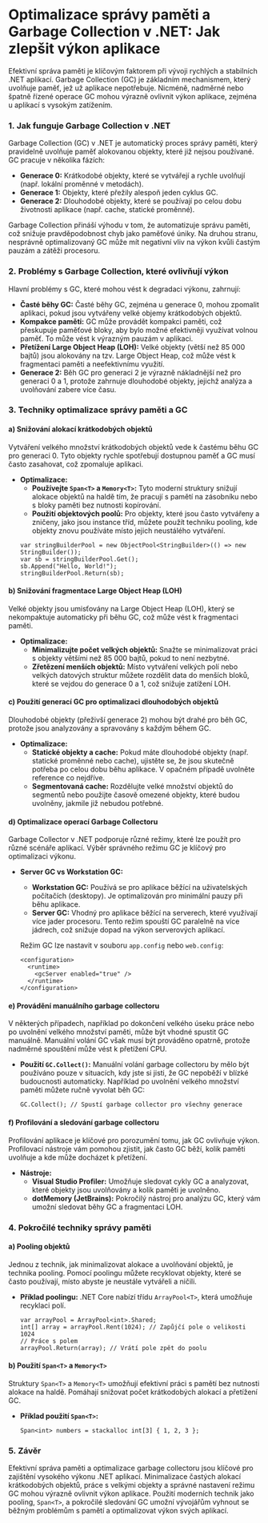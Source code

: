 Optimalizace správy paměti a Garbage Collection v .NET: Jak zlepšit výkon aplikace
==================================================================================

Efektivní správa paměti je klíčovým faktorem při vývoji rychlých a stabilních .NET aplikací. Garbage Collection (GC) je základním mechanismem, který uvolňuje paměť, jež už aplikace nepotřebuje. 
Nicméně, nadměrné nebo špatně řízené operace GC mohou výrazně ovlivnit výkon aplikace, zejména u aplikací s vysokým zatížením. 

### 1\. **Jak funguje Garbage Collection v .NET**

Garbage Collection (GC) v .NET je automatický proces správy paměti, který pravidelně uvolňuje paměť alokovanou objekty, které již nejsou používané. GC pracuje v několika fázích:

-   **Generace 0:** Krátkodobé objekty, které se vytvářejí a rychle uvolňují (např. lokální proměnné v metodách).
-   **Generace 1:** Objekty, které přežily alespoň jeden cyklus GC.
-   **Generace 2:** Dlouhodobé objekty, které se používají po celou dobu životnosti aplikace (např. cache, statické proměnné).

Garbage Collection přináší výhodu v tom, že automatizuje správu paměti, což snižuje pravděpodobnost chyb jako paměťové úniky. Na druhou stranu, nesprávně optimalizovaný GC může mít negativní vliv na výkon kvůli častým pauzám a zátěži procesoru.

### 2\. **Problémy s Garbage Collection, které ovlivňují výkon**

Hlavní problémy s GC, které mohou vést k degradaci výkonu, zahrnují:

-   **Časté běhy GC:** Časté běhy GC, zejména u generace 0, mohou zpomalit aplikaci, pokud jsou vytvářeny velké objemy krátkodobých objektů.
-   **Kompakce paměti:** GC může provádět kompakci paměti, což přeskupuje paměťové bloky, aby bylo možné efektivněji využívat volnou paměť. To může vést k výrazným pauzám v aplikaci.
-   **Přetížení Large Object Heap (LOH):** Velké objekty (větší než 85 000 bajtů) jsou alokovány na tzv. Large Object Heap, což může vést k fragmentaci paměti a neefektivnímu využití.
-   **Generace 2:** Běh GC pro generaci 2 je výrazně nákladnější než pro generaci 0 a 1, protože zahrnuje dlouhodobé objekty, jejichž analýza a uvolňování zabere více času.

### 3\. **Techniky optimalizace správy paměti a GC**

#### a) **Snižování alokací krátkodobých objektů**

Vytváření velkého množství krátkodobých objektů vede k častému běhu GC pro generaci 0. Tyto objekty rychle spotřebují dostupnou paměť a GC musí často zasahovat, což zpomaluje aplikaci.

-   **Optimalizace:**
    -   **Používejte `Span<T>` a `Memory<T>`:** Tyto moderní struktury snižují alokace objektů na haldě tím, že pracují s pamětí na zásobníku nebo s bloky paměti bez nutnosti kopírování.
    -   **Použití objektových poolů:** Pro objekty, které jsou často vytvářeny a zničeny, jako jsou instance tříd, můžete použít techniku pooling, kde objekty znovu používáte místo jejich neustálého vytváření.
    ```
    var stringBuilderPool = new ObjectPool<StringBuilder>(() => new StringBuilder());
    var sb = stringBuilderPool.Get();
    sb.Append("Hello, World!");
    stringBuilderPool.Return(sb);
    ```

#### b) **Snižování fragmentace Large Object Heap (LOH)**

Velké objekty jsou umisťovány na Large Object Heap (LOH), který se nekompaktuje automaticky při běhu GC, což může vést k fragmentaci paměti.

-   **Optimalizace:**
    -   **Minimalizujte počet velkých objektů:** Snažte se minimalizovat práci s objekty většími než 85 000 bajtů, pokud to není nezbytné.
    -   **Zřetězení menších objektů:** Místo vytváření velkých polí nebo velkých datových struktur můžete rozdělit data do menších bloků, které se vejdou do generace 0 a 1, což snižuje zatížení LOH.

#### c) **Použití generací GC pro optimalizaci dlouhodobých objektů**

Dlouhodobé objekty (přeživší generace 2) mohou být drahé pro běh GC, protože jsou analyzovány a spravovány s každým během GC.

-   **Optimalizace:**
    -   **Statické objekty a cache:** Pokud máte dlouhodobé objekty (např. statické proměnné nebo cache), ujistěte se, že jsou skutečně potřeba po celou dobu běhu aplikace. V opačném případě uvolněte reference co nejdříve.
    -   **Segmentovaná cache:** Rozdělujte velké množství objektů do segmentů nebo použijte časově omezené objekty, které budou uvolněny, jakmile již nebudou potřebné.

#### d) **Optimalizace operací Garbage Collectoru**

Garbage Collector v .NET podporuje různé režimy, které lze použít pro různé scénáře aplikací. Výběr správného režimu GC je klíčový pro optimalizaci výkonu.

-   **Server GC vs Workstation GC:**

    -   **Workstation GC:** Používá se pro aplikace běžící na uživatelských počítačích (desktopy). Je optimalizován pro minimální pauzy při běhu aplikace.
    -   **Server GC:** Vhodný pro aplikace běžící na serverech, které využívají více jader procesoru. Tento režim spouští GC paralelně na více jádrech, což snižuje dopad na výkon serverových aplikací.

    Režim GC lze nastavit v souboru `app.config` nebo `web.config`:

    ```
    <configuration>
      <runtime>
        <gcServer enabled="true" />
      </runtime>
    </configuration>
    ```

#### e) **Provádění manuálního garbage collectoru**

V některých případech, například po dokončení velkého úseku práce nebo po uvolnění velkého množství paměti, může být vhodné spustit GC manuálně. Manuální volání GC však musí být prováděno opatrně, protože nadměrné spouštění může vést k přetížení CPU.

-   **Použití `GC.Collect()`:** Manuální volání garbage collectoru by mělo být používáno pouze v situacích, kdy jste si jisti, že GC nepoběží v blízké budoucnosti automaticky. Například po uvolnění velkého množství paměti můžete ručně vyvolat běh GC:

    `GC.Collect(); // Spustí garbage collector pro všechny generace`

#### f) **Profilování a sledování garbage collectoru**

Profilování aplikace je klíčové pro porozumění tomu, jak GC ovlivňuje výkon. Profilovací nástroje vám pomohou zjistit, jak často GC běží, kolik paměti uvolňuje a kde může docházet k přetížení.

-   **Nástroje:**
    -   **Visual Studio Profiler:** Umožňuje sledovat cykly GC a analyzovat, které objekty jsou uvolňovány a kolik paměti je uvolněno.
    -   **dotMemory (JetBrains):** Pokročilý nástroj pro analýzu GC, který vám umožní sledovat běhy GC a fragmentaci LOH.

### 4\. **Pokročilé techniky správy paměti**

#### a) **Pooling objektů**

Jednou z technik, jak minimalizovat alokace a uvolňování objektů, je technika pooling. Pomocí poolingu můžete recyklovat objekty, které se často používají, místo abyste je neustále vytvářeli a ničili.

-   **Příklad poolingu:** .NET Core nabízí třídu `ArrayPool<T>`, která umožňuje recyklaci polí.

    ```
    var arrayPool = ArrayPool<int>.Shared;
    int[] array = arrayPool.Rent(1024); // Zapůjčí pole o velikosti 1024
    // Práce s polem
    arrayPool.Return(array); // Vrátí pole zpět do poolu
    ```

#### b) **Použití `Span<T>` a `Memory<T>`**

Struktury `Span<T>` a `Memory<T>` umožňují efektivní práci s pamětí bez nutnosti alokace na haldě. Pomáhají snižovat počet krátkodobých alokací a přetížení GC.

-   **Příklad použití `Span<T>`:**

    `Span<int> numbers = stackalloc int[3] { 1, 2, 3 };`

### 5\. **Závěr**

Efektivní správa paměti a optimalizace garbage collectoru jsou klíčové pro zajištění vysokého výkonu .NET aplikací. Minimalizace častých alokací krátkodobých objektů, práce s velkými objekty a správné nastavení režimu GC mohou výrazně ovlivnit výkon aplikace. Použití moderních technik jako pooling, `Span<T>`, a pokročilé sledování GC umožní vývojářům vyhnout se běžným problémům s pamětí a optimalizovat výkon svých aplikací.
